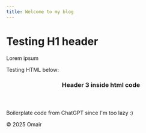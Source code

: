 ```yaml
---
title: Welcome to my blog
---
```


<h1>Testing H1 header</h1>

Lorem ipsum

Testing HTML below:

<!DOCTYPE html>
<html lang="en">
<head>
  <meta charset="UTF-8">
  <meta name="viewport" content="width=device-width, initial-scale=1.0">
</head>
<body>
  <header>
    <h3>Header 3 inside html code</h3>
  </header>
  <main>
      <p>Boilerplate code from ChatGPT since I'm too lazy :)</p>
  </main>
  <footer>
    <p>&copy; 2025 Omair</p>
  </footer>
</body>
